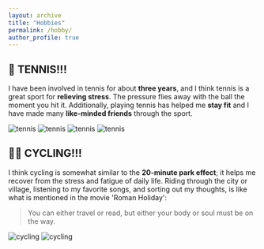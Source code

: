 ```yaml
---
layout: archive
title: "Hobbies"
permalink: /hobby/
author_profile: true
---
```


## 🎾 TENNIS!!!

I have been involved in tennis for about **three years**, and I think tennis is a great sport for **relieving stress**. The pressure flies away with the ball the moment you hit it. Additionally, playing tennis has helped me **stay fit** and I have made many **like-minded friends** through the sport.

![tennis](https://wzyyyds.github.io/ZhiyingWang/images/tennis1.jpg)
![tennis](https://wzyyyds.github.io/ZhiyingWang/images/tennis2.jpg)
![tennis](https://wzyyyds.github.io/ZhiyingWang/images/tennis3.jpg)
![tennis](https://wzyyyds.github.io/ZhiyingWang/images/tennis4.JPG)


## 🚴‍♀ CYCLING!!!

I think cycling is somewhat similar to the **20-minute park effect**; it helps me recover from the stress and fatigue of daily life. Riding through the city or village, listening to my favorite songs, and sorting out my thoughts, is like what is mentioned in the movie 'Roman Holiday': 

> You can either travel or read, but either your body or soul must be on the way.

![cycling](https://wzyyyds.github.io/ZhiyingWang/images/cycle1.jpg)
![cycling](https://wzyyyds.github.io/ZhiyingWang/images/cycle2.jpg)